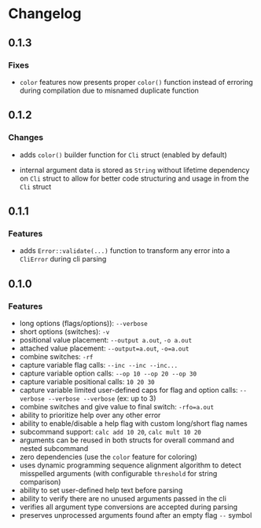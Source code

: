 # Changelog

## 0.1.3

### Fixes

- `color` features now presents proper `color()` function instead of erroring during compilation due to misnamed duplicate function

## 0.1.2

### Changes

- adds `color()` builder function for `Cli` struct (enabled by default)

- internal argument data is stored as `String` without lifetime dependency on `Cli` struct to allow for better code structuring and usage in from the `Cli` struct

## 0.1.1

### Features

- adds `Error::validate(...)` function to transform any error into a `CliError` during cli parsing 

## 0.1.0

### Features

- long options (flags/options)): `--verbose`
- short options (switches): `-v`
- positional value placement: `--output a.out`, `-o a.out`
- attached value placement: `--output=a.out`, `-o=a.out`
- combine switches: `-rf`
- capture variable flag calls: `--inc --inc --inc...`
- capture variable option calls: `--op 10 --op 20 --op 30`
- capture variable positional calls: `10 20 30`
- capture variable limited user-defined caps for flag and option calls: `--verbose --verbose --verbose` (ex: up to 3)
- combine switches and give value to final switch: `-rfo=a.out`
- ability to prioritize help over any other error
- ability to enable/disable a help flag with custom long/short flag names
- subcommand support: `calc add 10 20`, `calc mult 10 20`
- arguments can be reused in both structs for overall command and nested subcommand
- zero dependencies (use the `color` feature for coloring)
- uses dynamic programming sequence alignment algorithm to detect misspelled arguments (with configurable `threshold` for string comparison)
- ability to set user-defined help text before parsing
- ability to verify there are no unused arguments passed in the cli
- verifies all argument type conversions are accepted during parsing
- preserves unprocessed arguments found after an empty flag `--` symbol
